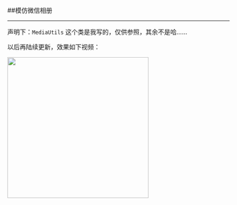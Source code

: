 ##模仿微信相册
****

声明下：`MediaUtils` 这个类是我写的，仅供参照，其余不是哈……

以后再陆续更新，效果如下视频：

<img src="sources/screenConvert.gif" width = "320">

<video111 id="video" controls="" preload="none" poster="coverImage.png" width = "640"> 
	<source src = "sources/screenVideo.mov" width = "640">
</video111>
